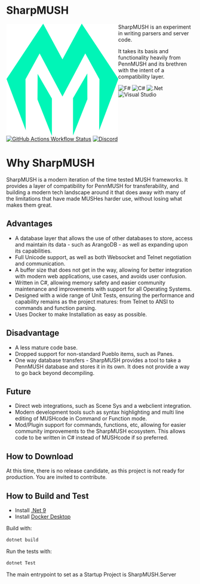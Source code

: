 # SharpMUSH
<img align="left" width="300em" src="./Solution Files/Logo.svg"/>
SharpMUSH is an experiment in writing parsers and server code.

It takes its basis and functionality heavily from PennMUSH and its brethren with the intent of a compatibility layer.

![F#](https://img.shields.io/badge/f%23-%23239120.svg?style=for-the-badge&logo=c-sharp&logoColor=white)
![C#](https://img.shields.io/badge/c%23-%23239120.svg?style=for-the-badge&logo=c-sharp&logoColor=white)
![.Net](https://img.shields.io/badge/.NET-5C2D91?style=for-the-badge&logo=.net&logoColor=white)
![Visual Studio](https://img.shields.io/badge/Visual%20Studio-5C2D91.svg?style=for-the-badge&logo=visual-studio&logoColor=white)<br/>
[![GitHub Actions Workflow Status](https://img.shields.io/github/actions/workflow/status/SharpMUSH/SharpMUSH/dotnet.yml?style=for-the-badge)](https://github.com/SharpMUSH/SharpMUSH/actions/workflows/dotnet.yml)
[![Discord](https://img.shields.io/discord/1216626296642343044?style=for-the-badge&refresh=1)](https://discord.gg/jYErRbqaC9)

# Why SharpMUSH
SharpMUSH is a modern iteration of the time tested MUSH frameworks. It provides a layer of compatibility for PennMUSH for transferability, and building a modern tech landscape around it that does away with many of the limitations that have made MUSHes harder use, without losing what makes them great.

## Advantages
* A database layer that allows the use of other databases to store, access and maintain its data - such as ArangoDB - as well as expanding upon its capabilities.
* Full Unicode support, as well as both Websocket and Telnet negotiation and communication.
* A buffer size that does not get in the way, allowing for better integration with modern web applications, use cases, and avoids user confusion.
* Written in C#, allowing memory safety and easier community maintenance and improvements with support for all Operating Systems.
* Designed with a wide range of Unit Tests, ensuring the performance and capability remains as the project matures: from Telnet to ANSI to commands and function parsing.
* Uses Docker to make Installation as easy as possible.

## Disadvantage
* A less mature code base.
* Dropped support for non-standard Pueblo items, such as Panes.
* One way database transfers - SharpMUSH provides a tool to take a PennMUSH database and stores it in its own. It does not provide a way to go back beyond decompiling.

## Future
* Direct web integrations, such as Scene Sys and a webclient integration.
* Modern development tools such as syntax highlighting and multi line editing of MUSHcode in Command or Function mode.
* Mod/Plugin support for commands, functions, etc, allowing for easier community improvements to the SharpMUSH ecosystem. This allows code to be written in C# instead of MUSHcode if so preferred.

## How to Download
At this time, there is no release candidate, as this project is not ready for production. You are invited to contribute.

## How to Build and Test
- Install [.Net 9](https://dotnet.microsoft.com/en-us/download/dotnet/9.0)
- Install [Docker Desktop](https://www.docker.com/products/docker-desktop/)

Build with:
```bash
dotnet build
```

Run the tests with:
```bash
dotnet Test
```

The main entrypoint to set as a Startup Project is SharpMUSH.Server
